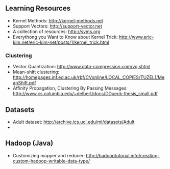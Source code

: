 

## Learning Resources

  * Kernel Methods: http://kernel-methods.net  
  * Support Vectors: http://support-vector.net  
  * A collection of resources:  http://svms.org  
  * Everythong you Want to Know about Kernel Trick: http://www.eric-kim.net/eric-kim-net/posts/1/kernel_trick.html


### Clustering
  * Vector Quantization: http://www.data-compression.com/vq.shtml 
  * Mean-shift clustering: http://homepages.inf.ed.ac.uk/rbf/CVonline/LOCAL_COPIES/TUZEL1/MeanShift.pdf
  * Affinity Propagation, Clustering By Passing Messages: http://www.cs.columbia.edu/~delbert/docs/DDueck-thesis_small.pdf


## Datasets

  * Adult dataset: http://archive.ics.uci.edu/ml/datasets/Adult  
  *


## Hadoop (Java)

  * Customizing mapper and reducer: http://hadooptutorial.info/creating-custom-hadoop-writable-data-type/ 
